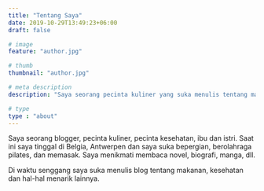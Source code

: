 ```yaml
---
title: "Tentang Saya"
date: 2019-10-29T13:49:23+06:00
draft: false

# image
feature: "author.jpg"

# thumb
thumbnail: "author.jpg"

# meta description
description: "Saya seorang pecinta kuliner yang suka menulis tentang makanan, kesehatan, dan hal-hal menarik lainnya."

# type
type : "about"
---
```


Saya seorang blogger, pecinta kuliner, pecinta kesehatan, ibu dan istri. Saat ini saya tinggal di Belgia, Antwerpen dan saya suka bepergian, berolahraga pilates, dan memasak. Saya menikmati membaca novel, biografi, manga, dll.

Di waktu senggang saya suka menulis blog tentang makanan, kesehatan dan hal-hal menarik lainnya.